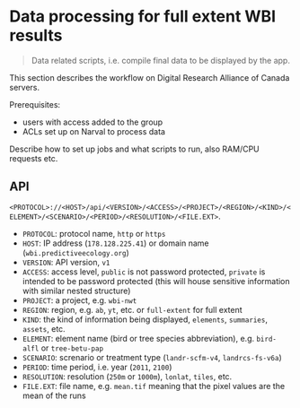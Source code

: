 # Data processing for full extent WBI results

> Data related scripts, i.e. compile final data to be displayed by the app.

This section describes the workflow on Digital Research Alliance of Canada servers.

Prerequisites:

- users with access added to the group
- ACLs set up on Narval to process data

Describe how to set up jobs and what scripts to run, also RAM/CPU requests etc.

## API

`<PROTOCOL>://<HOST>/api/<VERSION>/<ACCESS>/<PROJECT>/<REGION>/<KIND>/<ELEMENT>/<SCENARIO>/<PERIOD>/<RESOLUTION>/<FILE.EXT>`.

- `PROTOCOL`: protocol name, `http` or `https`
- `HOST`: IP address (`178.128.225.41`) or domain name (`wbi.predictiveecology.org`)
- `VERSION`: API version, `v1`
- `ACCESS`: access level, `public` is not password protected, `private` is intended to be password protected (this will house sensitive information with similar nested structure)
- `PROJECT`: a project, e.g. `wbi-nwt`
- `REGION`: region, e.g. `ab`, `yt`, etc. or `full-extent` for full extent
- `KIND`: the kind of information being displayed, `elements`, `summaries`, `assets`, etc.
- `ELEMENT`: element name (bird or tree species abbreviation), e.g. `bird-alfl` or `tree-betu-pap`
- `SCENARIO`: screnario or treatment type (`landr-scfm-v4`, `landrcs-fs-v6a`)
- `PERIOD`: time period, i.e. year (`2011`, `2100`)
- `RESOLUTION`: resolution (`250m` or `1000m`), `lonlat`, `tiles`, etc.
- `FILE.EXT`: file name, e.g. `mean.tif` meaning that the pixel values are the mean of the runs
